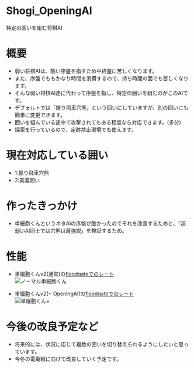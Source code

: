 # Shogi_OpeningAI
特定の囲いを組む将棋AI

# 概要
- 弱い将棋AIは、酷い序盤を指すため中終盤に苦しくなります。
- また、序盤でももかなり時間を消費するので、持ち時間の面でも苦しくなります。
- そんな弱い将棋AI達に代わって序盤を指し、特定の囲いを組むのがこのAIです。
- デフォルトでは「振り飛車穴熊」という囲いにしていますが、別の囲いにも簡単に変更できます。
- 囲いを組んでいる途中で攻撃されてもある程度なら対応できます。(多分)
- 探索を行っているので、定跡禁止環境でも使えます。

# 現在対応している囲い
- 1:振り飛車穴熊
- 2:美濃囲い

# 作ったきっかけ
- 単細胞くんというネタAIの序盤が酷かったのでそれを改善するためと、「超弱いAI同士では穴熊は最強説」を検証するため。

# 性能
- 単細胞くんv2(通常)の[floodgateでのレート](http://wdoor.c.u-tokyo.ac.jp/shogi/view/show-player.cgi?event=LATEST&filter=floodgate&show_self_play=1&user=tansaibo_kun_v2%2B81dc9bdb52d04dc20036dbd8313ed055)<br>
![ノーマル単細胞くん](https://user-images.githubusercontent.com/66828980/189271483-3f016be9-37df-4db4-a59e-089f9b6c52c1.png)

- 単細胞くんv2(+ OpeningAI)の[floodgateでのレート](http://wdoor.c.u-tokyo.ac.jp/shogi/view/show-player.cgi?event=LATEST&filter=floodgate&show_self_play=1&user=tansaibo_kun_v2_PLUS%2B9996535e07258a7bbfd8b132435c5962)<br>
![単細胞くん+](https://user-images.githubusercontent.com/66828980/189271490-8dced56e-a87a-4f06-a2fe-7ec3f70585ae.png)

# 今後の改良予定など
- 将来的には、状況に応じて複数の囲いを切り替えられるようにしたいと思っています。
- 今冬の電竜戦に向けて改良していく予定です。
